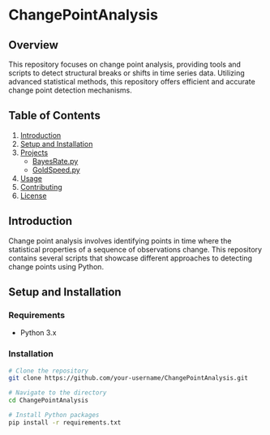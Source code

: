 # ChangePointAnalysis

## Overview
This repository focuses on change point analysis, providing tools and scripts to detect structural breaks or shifts in time series data. Utilizing advanced statistical methods, this repository offers efficient and accurate change point detection mechanisms.

## Table of Contents
1. [Introduction](#introduction)
2. [Setup and Installation](#setup-and-installation)
3. [Projects](#projects)
   - [BayesRate.py](#bayesianchangepointdetectionpy)
   - [GoldSpeed.py](#nonparametricchangepointdetectionpy)
4. [Usage](#usage)
5. [Contributing](#contributing)
6. [License](#license)

## Introduction
Change point analysis involves identifying points in time where the statistical properties of a sequence of observations change. This repository contains several scripts that showcase different approaches to detecting change points using Python.

## Setup and Installation

### Requirements
- Python 3.x

### Installation
```sh
# Clone the repository
git clone https://github.com/your-username/ChangePointAnalysis.git

# Navigate to the directory
cd ChangePointAnalysis

# Install Python packages
pip install -r requirements.txt